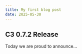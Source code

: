 ```yaml
---
title: My first blog post
date: 2025-05-30
---
```


## C3 0.7.2 Release

Today we are proud to announce...